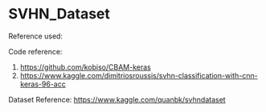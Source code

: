 # SVHN_Dataset

Reference used:

Code reference:
1. https://github.com/kobiso/CBAM-keras
2. https://www.kaggle.com/dimitriosroussis/svhn-classification-with-cnn-keras-96-acc

Dataset Reference: https://www.kaggle.com/quanbk/svhndataset
